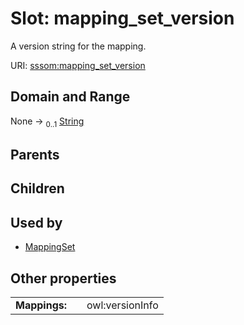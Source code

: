 
# Slot: mapping_set_version


A version string for the mapping.

URI: [sssom:mapping_set_version](http://w3id.org/sssom/mapping_set_version)


## Domain and Range

None &#8594;  <sub>0..1</sub> [String](types/String.md)

## Parents


## Children


## Used by

 * [MappingSet](MappingSet.md)

## Other properties

|  |  |  |
| --- | --- | --- |
| **Mappings:** | | owl:versionInfo |


